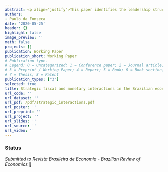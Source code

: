 ```yaml
---
abstract: <p align="justify">This paper identifies the leadership structure of the game played by monetary and fiscal authorities in the Brazilian economy after the implementation of inflation targeting regime in 1999. A stylized small-scale New Keynesian model augmented with fiscal policy is estimated using Bayesian methods. I assume that monetary and fiscal authorities can act strategically under discretion in a non-cooperative setup and compare three different forms of games: (i) simultaneous move; (ii) fiscal leadership; and (iii) monetary leadership. I find strong empirical support for the hypothesis that the Brazilian fiscal authority acts as a Stackelberg leader. The results obtained can shed some light on the improvement of policy design in the Brazilian economy.</p>
authors:
- Paulo da Fonseca
date: '2020-05-25'
header: {}
highlight: false
image_preview: ''
math: false
projects: []
publication: Working Paper
publication_short: Working Paper
# Publication type.
# Legend: 0 = Uncategorized; 1 = Conference paper; 2 = Journal article;
# 3 = Preprint / Working Paper; 4 = Report; 5 = Book; 6 = Book section;
# 7 = Thesis; 8 = Patent
publication_types: ["3"]
selected: true
title: Strategic fiscal and monetary interactions in the Brazilian economy
url_code: ''
url_dataset: ''
url_pdf: /pdf/strategic_interactions.pdf
url_poster: ''
url_preprint: ''
url_project: ''
url_slides: ''
url_source: ''
url_video: ''
---
```


### Status

_Submitted to Revista Brasileira de Economia - Brazilian Review of Economics_ 💪